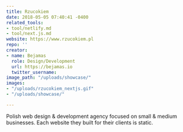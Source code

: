 ```yaml
---
title: Rzucokiem
date: 2018-05-05 07:40:41 -0400
related_tools:
- tool/netlify.md
- tool/next.js.md
website: https://www.rzucokiem.pl
repo: ''
creator:
- name: Bejamas
  role: Design/Development
  url: https://bejamas.io
  twitter_username: 
image_path: "/uploads/showcase/"
images:
- "/uploads/rzucokiem_nextjs.gif"
- "/uploads/showcase/"

---
```

Polish web design & development agency focused on small & medium businesses. Each website they built for their clients is static.